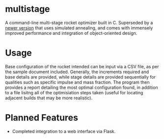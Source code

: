 # multistage
A command-line multi-stage rocket optimizer built in C. Superseded by a [newer version](https://github.com/BruhLemma-Yadecha/rocketmancer) that uses simulated annealing, and comes with immensely improved performance and integration of object-oriented design.

# Usage
Base configuration of the rocket intended can be input via a CSV file, as per the sample document included. Generally, the increments required and base details are provided, while stage details are provided sequentially for qualities such as specific impulse and mass fraction. The program then provides a report detailing the most optimal configuration found, in addition to a file lisitng all of the optimisiation steps taken (useful for locating adjacent builds that may be more realistic).

# Planned Features
- Completed integration to a web interface via Flask.
